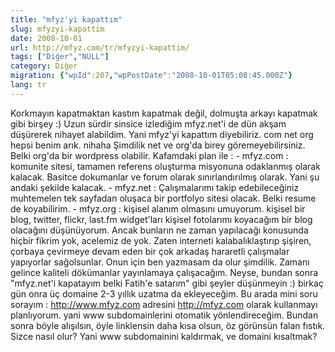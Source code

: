 ```yaml
---
title: "mfyz'yi kapattım"
slug: mfyzyi-kapattim
date: 2008-10-01
url: http://mfyz.com/tr/mfyzyi-kapattim/
tags: ["Diğer","NULL"]
category: Diğer
migration: {"wpId":207,"wpPostDate":"2008-10-01T05:08:45.000Z"}
lang: tr
---
```


Korkmayın kapatmaktan kastım kapatmak değil, dolmuşta arkayı kapatmak gibi birşey :) Uzun sürdir sinsice izlediğim mfyz.net'i de dün akşam düşürerek nihayet alabildim. Yani mfyz'yi kapattım diyebiliriz. com net org hepsi benim arık. nihaha Şimdilik net ve org'da birey göremeyebilirsiniz. Belki org'da bir wordpress olabilir. Kafamdaki plan ile : - mfyz.com : komunite sitesi, tamamen referens oluşturma misyonuna odaklanmış olarak kalacak. Basitce dokumanlar ve forum olarak sınırlandırılmış olarak. Yani şu andaki şekilde kalacak. - mfyz.net : Çalışmalarımı takip edebileceğiniz muhtemelen tek sayfadan oluşaca bir portfolyo sitesi olacak. Belki resume de koyabilirim. - mfyz.org : kişisel alanım olmasını umuyorum. kişisel bir blog, twitter, flickr, last.fm widget'ları kişisel fotolarımı koyacağım bir blog olacağını düşünüyorum. Ancak bunların ne zaman yapılacağı konusunda hiçbir fikrim yok, acelemiz de yok. Zaten interneti kalabalıklaştırıp şişiren, çorbaya çevirmeye devam eden bir çok arkadaş hararetli çalışmalar yapıyorlar sağolsunlar. Onun için ben yazmasam da olur şimdilik. Zamanı gelince kaliteli dökümanlar yayınlamaya çalışacağım. Neyse, bundan sonra "mfyz.net'i kapatayım belki Fatih'e satarım" gibi şeyler düşünmeyin :) birkaç gün onra üç domaine 2-3 yıllık uzatma da ekleyeceğim. Bu arada mini soru sorayım : http://www.mfyz.com adresini http://mfyz.com olarak kullanmayı planlıyorum. yani www subdomainlerini otomatik yönlendireceğim. Bundan sonra böyle alışılsın, öyle linklensin daha kısa olsun, öz görünsün falan fıstık. Sizce nasıl olur? Yani www subdomainini kaldırmak, ve domaini kısaltmak?